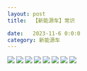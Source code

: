 ```yaml
---
layout: post
title:  【新能源车】常识

date:   2023-11-6 0:0:0
category: 新能源车
---
```

![](http://se6jhw04b.hd-bkt.clouddn.com/img/6661699834311_.pic.jpg)
![](http://se6jhw04b.hd-bkt.clouddn.com/img/IMG_1230.PNG)
![](http://se6jhw04b.hd-bkt.clouddn.com/img/IMG_1535.PNG)
![](http://se6jhw04b.hd-bkt.clouddn.com/img/IMG_1592.PNG)
![](http://se6jhw04b.hd-bkt.clouddn.com/img/IMG_1593.PNG)
![](http://se6jhw04b.hd-bkt.clouddn.com/img/IMG_1594.PNG)
![](http://se6jhw04b.hd-bkt.clouddn.com/img/IMG_1606.PNG)
![](http://se6jhw04b.hd-bkt.clouddn.com/img/IMG_1605.PNG)



